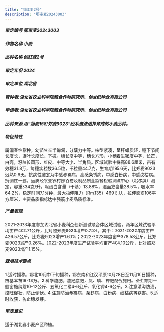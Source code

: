 ```yaml
---
title: "创红麦2号"
description: "鄂审麦20243003"
---
```

##### 审定编号:鄂审麦20243003

##### 作物名称:小麦

##### 品种名称:创红麦2号

##### 审定年份:2024

##### 审定单位:湖北省

##### 育种者:湖北省农业科学院粮食作物研究所、创世纪种业有限公司

##### 申请者:湖北省农业科学院粮食作物研究所、创世纪种业有限公司

##### 品种来源:用“扬麦158/郑麦9023”经系谱法选择育成的小麦品种。

##### 特征特性
属偏春性品种。幼苗生长半匍匐，分蘖力中等。株型紧凑，茎秆蜡质轻，穗下节间长度长，旗叶长度长、下披。穗长度中等，穗长方形，小穗着生密度中等，长芒，白壳，籽粒长圆形、红皮、中等大小、半角质。区域试验中株高88.6厘米，亩有效穗31.8万，每穗实粒数36.5粒，千粒重44.7克，生育期195.6天，比郑麦9023迟熟0.9天。抗病性鉴定为中感赤霉病，高感条锈病，中感白粉病，中感纹枯病。抗倒性一般。品质经农业农村部谷物及制品质量监督检验测试中心（哈尔滨）测定，容重834克/升，粗蛋白含量（干基）13.88%，湿面筋含量28.5%，吸水率64.2%，稳定时间7.1分钟，最大拉伸阻力（Rm.135）469 E.U.，拉伸面积106平方厘米，主要品质指标达中强筋小麦品质标准。

##### 产量表现
2021-2023年度参加湖北省小麦科企创新测试联合体区域试验，两年区域试验平均亩产402.71公斤，比对照郑麦9023增产0.75%。其中：2021-2022年度亩产426.57公斤，比郑麦9023增产1.60%；2022-2023年度亩产378.58公斤，比郑麦9023减产0.26%。2022-2023年度生产试验平均亩产404.10公斤，比对照郑麦9023增产1.15%。

##### 栽培技术要点
1.适时播种。鄂北10月中下旬播种，鄂东南和江汉平原10月28日至11月10日播种，亩基本苗16-18万。2.科学施肥。施足底肥，氮、磷、钾肥配合施用。全生育期一般亩施纯氮10-12公斤、五氧化二磷4-6公斤、氧化钾4-6公斤。3.注意清沟防渍，控旺促壮，防止倒伏。4.注意防治赤霉病、条锈病、白粉病、纹枯病等病害。5.适时收获，防止穗发芽。

##### 审定意见
适于湖北省小麦产区种植。

